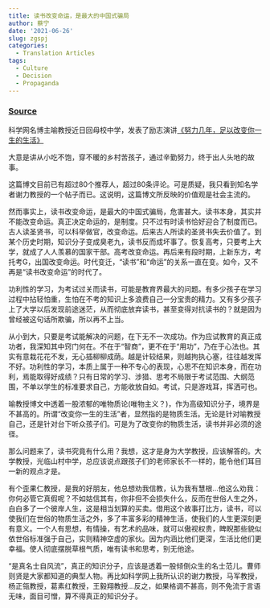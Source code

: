 ```yaml
---
title: 读书改变命运，是最大的中国式骗局
author: 蔡宁
date: '2021-06-26'
slug: zgspj
categories:
  - Translation Articles
tags:
  - Culture
  - Decision
  - Propaganda
---
```


### [Source](http://blog.sciencenet.cn/blog-1213429-1024743.html)

科学网名博主喻教授近日回母校中学，发表了励志演讲[《努力几年，足以改变你一生的生活》](http://blog.sciencenet.cn/blog-117889-1024421.html)



大意是讲从小吃不饱，穿不暖的乡村苦孩子，通过辛勤努力，终于出人头地的故事。

这篇博文目前已有超过80个推荐人，超过80条评论。可是质疑，我只看到知名学者谢力教授的一个帖子而已。这说明，这篇博文所反映的价值观是社会主流的。

然而事实上，读书改变命运，是最大的中国式骗局，危害甚大。读书本身，其实并不能改变命运。真正决定命运的，是制度。只不过有时读书恰好迎合了制度而已。古人读圣贤书，可以科举做官，改变命运。后来古人所读的圣贤书失去价值了。到某个历史时期，知识分子变成臭老九，读书反而成坏事了。恢复高考，只要考上大学，就成了人人羡慕的国家干部。高考改变命运。再后来有段时期，上新东方，考托考G，出国改变命运。时代变迁，“读书”和“命运”的关系一直在变。如今，又不再是“读书改变命运”的时代了。

功利性的学习，为考试过关而读书，可能是教育界最大的问题。有多少孩子在学习过程中拈轻怕重，生怕在不考的知识上多浪费自己一分宝贵的精力。又有多少孩子上了大学以后发现前途迷茫，从而彻底放弃读书，甚至变得对抗读书的？就是因为曾经被这句话所欺骗，所以再不上当。

从小到大，只要是考试能解决的问题，在下无不一次成功。作为应试教育的真正成功者，我深知其中窍门何在。不在于“智商”，更不在于“用功”，乃在于心法也。其实有意栽花花不发，无心插柳柳成荫。越是计较结果，则越拘执心塞，往往越发挥不好。功利性的学习，本质上属于一种不专心的表现，心思不在知识本身，而在功利，焉能取得好成绩？只有日常的学习、涉猎、思考不局限于考试范围、大纲范围，不单以学生的标准要求自己，方能收放自如。考试，只是游戏耳，挥洒可也。

喻教授博文中透着一股浓郁的唯物质论(唯物主义？)，作为高级知识分子，境界是不甚高的。所谓“改变你一生的生活”者，显然指的是物质生活。无论是针对喻教授自己，还是针对台下听众孩子们。可是为了改变你的物质生活，读书并非必须的途径。

那么问题来了，读书究竟有什么用？我想，这才是身为大学教授，应该解答的。大学教授，光临山村中学，总应该说点跟孩子们的老师家长不一样的，能令他们耳目一新的观点才是。

有个歪果仁教授，是我的好朋友，他总想劝我信教，认为我有慧根...他这么劝我：你何必管它真假呢？不如姑信其有，你非但不会损失什么，反而在世俗人生之外，白白多了一个彼岸人生，这是相当划算的买卖。借用这个故事打比方，读书，可以使我们在世俗的物质生活之外，多了丰富多彩的精神生活，使我们的人生更深刻更有意义。一个人有思想，有情操，有艺术的品味，就可以傲视权贵，睥睨那些貌似依世俗标准强于自己，实则精神空虚的家伙。因为内涵比他们更深，生活比他们更幸福。使人彻底摆脱草根气质，唯有读书和思考，别无他途。

“是真名士自风流”，真正的知识分子，应该是透着一股倾倒众生的名士范儿。曹师则贤是大家都知道的典型人物。再比如科学网上我所认识的谢力教授，马军教授，杨正瓴教授，葛素红教授，王毅翔教授...反之，如果格调不甚高，则不免流于言语无味，面目可憎，算不得真正的知识分子。